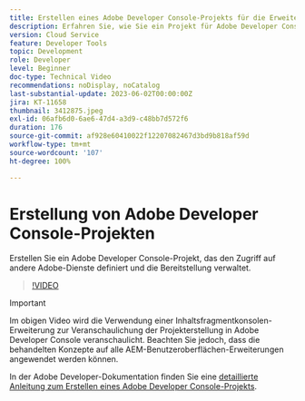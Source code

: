 ```yaml
---
title: Erstellen eines Adobe Developer Console-Projekts für die Erweiterbarkeit der AEM-Benutzeroberfläche
description: Erfahren Sie, wie Sie ein Projekt für Adobe Developer Console erstellen, das den Zugriff auf andere Adobe-Dienste definiert und seine Bereitstellung verwaltet.
version: Cloud Service
feature: Developer Tools
topic: Development
role: Developer
level: Beginner
doc-type: Technical Video
recommendations: noDisplay, noCatalog
last-substantial-update: 2023-06-02T00:00:00Z
jira: KT-11658
thumbnail: 3412875.jpeg
exl-id: 06afb6d0-6ae6-47d4-a3d9-c48bb7d572f6
duration: 176
source-git-commit: af928e60410022f12207082467d3bd9b818af59d
workflow-type: tm+mt
source-wordcount: '107'
ht-degree: 100%

---
```


# Erstellung von Adobe Developer Console-Projekten

Erstellen Sie ein Adobe Developer Console-Projekt, das den Zugriff auf andere Adobe-Dienste definiert und die Bereitstellung verwaltet.

>[!VIDEO](https://video.tv.adobe.com/v/3412875?quality=12&learn=on)

>[!IMPORTANT]
>
> Im obigen Video wird die Verwendung einer Inhaltsfragmentkonsolen-Erweiterung zur Veranschaulichung der Projekterstellung in Adobe Developer Console veranschaulicht. Beachten Sie jedoch, dass die behandelten Konzepte auf alle AEM-Benutzeroberflächen-Erweiterungen angewendet werden können.

In der Adobe Developer-Dokumentation finden Sie eine [detaillierte Anleitung zum Erstellen eines Adobe Developer Console-Projekts](https://developer.adobe.com/uix/docs/services/aem-cf-console-admin/extension-development/#create-a-project-in-adobe-developer-console?lang=de).
